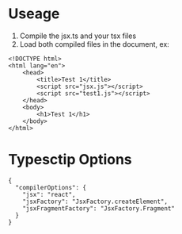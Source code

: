 # Useage
1. Compile the jsx.ts and your tsx files
2. Load both compiled files in the document, ex:
```
<!DOCTYPE html>
<html lang="en">
    <head>
        <title>Test 1</title>
        <script src="jsx.js"></script>
        <script src="test1.js"></script>
    </head>
    <body>
        <h1>Test 1</h1>
    </body>
</html>
```

# Typesctip Options
```
{
  "compilerOptions": {
    "jsx": "react",
    "jsxFactory": "JsxFactory.createElement",
    "jsxFragmentFactory": "JsxFactory.Fragment"
  }
}
```
